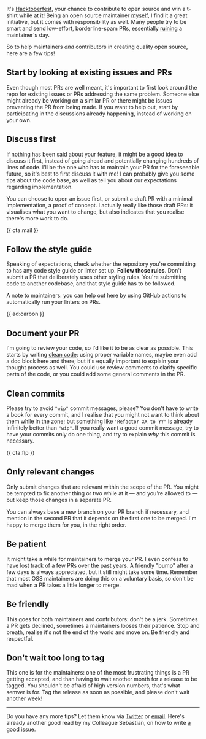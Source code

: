 It's [Hacktoberfest](*https://hacktoberfest.digitalocean.com/), your chance to contribute to open source and win a t-shirt while at it! Being an open source maintainer [myself](*https://github.com/brendt), I find it a great initiative, but it comes with responsibility as well. Many people try to be smart and send low-effort, borderline-spam PRs, essentially [ruining](*https://joel.net/how-one-guy-ruined-hacktoberfest2020-drama) a maintainer's day.

So to help maintainers _and_ contributors in creating quality open source, here are a few tips!

## Start by looking at existing issues and PRs

Even though most PRs are well meant, it's important to first look around the repo for existing issues or PRs addressing the same problem. Someone else might already be working on a similar PR or there might be issues preventing the PR from being made. If you want to help out, start by participating in the discussions already happening, instead of working on your own.

## Discuss first

If nothing has been said about your feature, it might be a good idea to discuss it first, instead of going ahead and potentially changing hundreds of lines of code. I'll be the one who has to maintain your PR for the foreseeable future, so it's best to first discuss it with me! I can probably give you some tips about the code base, as well as tell you about our expectations regarding implementation. 

You can choose to open an issue first, or submit a draft PR with a minimal implementation, a proof of concept. I actually really like those draft PRs: it visualises what you want to change, but also indicates that you realise there's more work to do. 

{{ cta:mail }}

## Follow the style guide

Speaking of expectations, check whether the repository you're committing to has any code style guide or linter set up. **Follow those rules**. Don't submit a PR that deliberately uses other styling rules. You're submitting code to another codebase, and that style guide has to be followed.

A note to maintainers: you can help out here by using GitHub actions to automatically run your linters on PRs.

{{ ad:carbon }}

## Document your PR

I'm going to review your code, so I'd like it to be as clear as possible. This starts by writing [clean code](/blog/a-programmers-cognitive-load): using proper variable names, maybe even add a doc block here and there; but it's equally important to explain your thought process as well. You could use review comments to clarify specific parts of the code, or you could add some general comments in the PR. 

## Clean commits

Please try to avoid `"wip"` commit messages, please? You don't have to write a book for every commit, and I realise that you might not want to think about them while in the zone; but something like `"Refactor XX to YY"` is already infinitely better than `"wip"`. If you really want a good commit message, try to have your commits only do one thing, and try to explain _why_ this commit is necessary. 

{{ cta:flp }}

## Only relevant changes

Only submit changes that are relevant within the scope of the PR. You might be tempted to fix another thing or two while at it — and you're allowed to — but keep those changes in a separate PR.

You can always base a new branch on your PR branch if necessary, and mention in the second PR that it depends on the first one to be merged. I'm happy to merge them for you, in the right order.

## Be patient

It might take a while for maintainers to merge your PR. I even confess to have lost track of a few PRs over the past years. A friendly "bump" after a few days is always appreciated, but it still might take some time. Remember that most OSS maintainers are doing this on a voluntary basis, so don't be mad when a PR takes a little longer to merge.

## Be friendly

This goes for both maintainers and contributors: don't be a jerk. Sometimes a PR gets declined, sometimes a maintainers looses their patience. Stop and breath, realise it's not the end of the world and move on. Be friendly and respectful.

## Don't wait too long to tag

This one is for the maintainers: one of the most frustrating things is a PR getting accepted, and than having to wait another month for a release to be tagged. You shouldn't be afraid of high version numbers, that's what semver is for. Tag the release as soon as possible, and please don't wait another week!

---

Do you have any more tips? Let them know via [Twitter](*https://twitter.com/brendt_gd) or [email](mailto:brendt@stitcher.io). Here's already another good read by my Colleague Sebastian, on how to write [a good issue](*https://sebastiandedeyne.com/a-good-issue/).

